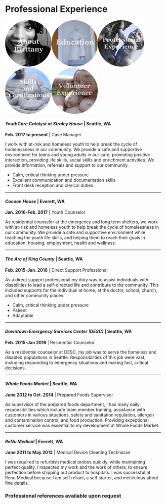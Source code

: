 # **Professional Experience**

[<img src="https://github.com/brittanyrjones/BrittanyJones/blob/master/Images/Aboutbrittany.jpg" width="150" height="150"/>](https://github.com/brittanyrjones/BrittanyJones/blob/master/Resume/About%20Me.md)[<img src="https://github.com/brittanyrjones/BrittanyJones/blob/master/Images/edu.jpg" width="150" height="150"/>](https://github.com/brittanyrjones/BrittanyJones/blob/master/Resume/Education.md)[<img src="https://github.com/brittanyrjones/BrittanyJones/blob/master/Images/prof.jpg" width="150" height="150"/>](https://github.com/brittanyrjones/BrittanyJones/blob/master/Resume/Professional%20Experience.md)[<img src="https://github.com/brittanyrjones/BrittanyJones/blob/master/Images/skills%20and%20certs.jpg" width="150" height="150"/>](https://github.com/brittanyrjones/BrittanyJones/blob/master/Resume/Skills%20and%20Certifications.md)[<img src="https://github.com/brittanyrjones/BrittanyJones/blob/master/Images/volunteer.jpg" width="150" height="150"/>](https://github.com/brittanyrjones/BrittanyJones/blob/master/Resume/Volunteer.md)




#### _YouthCare Catalyst at Straley House_ | Seattle, WA    
**Feb. 2017 to present** | Case Manager

I work with at-risk and homeless youth to help break the cycle of homelessness in our community. We provide a safe and supportive environment for teens and young adults in our care, promoting positive interaction, providing life skills, social skills and enrichment activities. We provide information, referrals and support to our community.

+ Calm, critical thinking under pressure
+ Excellent communication and documentation skills
+ Front desk reception and clerical duties

___
#### _Cocoon House_ | Everett, WA    
**Jan. 2016-Feb. 2017** | Youth Counselor

As residential counselor at the emergency and long term shelters, we work with at-risk and homeless youth to help break the cycle of homelessness in our community. We provide a safe and supportive environment while teaching the youth life skills, and helping them to reach their goals in education, housing, employment, health and wellness. 

___
#### _The Arc of King County_ | Seattle, WA    
**Feb. 2015-Jan. 2016** | Direct Support Professional

As a direct support professional my duty was to assist individuals with disabilities to lead a self-directed life and contribute to the community. This included supports for the individual at home, at the doctor, school, church, and other community places.

+ Calm, critical thinking under pressure
+ Patient
+ Adaptable

___
#### _Downtown Emergency Services Center (DESC)_ | Seattle, WA   
**Feb. 2015-Jan 2016** | Residential Counselor

As a residential counselor at DESC, my job was to serve the homeless and disabled populations in Seattle. Responsibilities of this job were vast, including responding to emergency situations and making fast, critical decisions. 

___
#### _Whole Foods Market_ | Seattle, WA     
**June 2012 to Oct. 2014** | Prepared Foods Supervisor

As supervisor of the prepared foods department, I had many daily responsibilities which include team member training, assistance with customers in various situations, safety and sanitation regulation, allergen and contamination control, and food production. Providing exceptional customer service was essential to my development at Whole Foods Market.
___
#### _ReNu Medical_ | Everett, WA     
**June 2011 to May 2012** | Medical Device Cleaning Technician

I was required to refurbish medical probes quickly, while maintaining perfect quality. I inspected my work and the work of others, to ensure perfection before shipping out product to hospitals. I was successful at Renu Medical because I am self reliant, a self starter, and meticulous about fine details.


### Professional references available upon request
